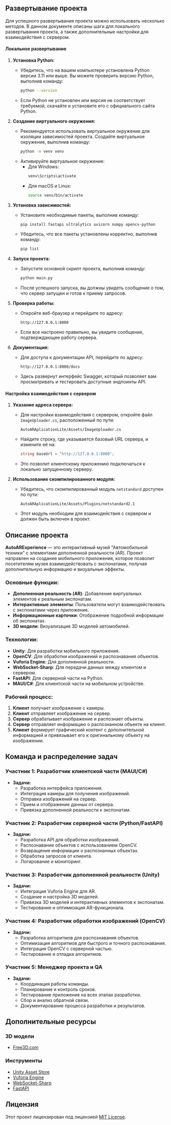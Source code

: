 ## Развертывание проекта

Для успешного развертывания проекта можно использовать несколько методов. В данном документе описаны шаги для локального развертывания проекта, а также дополнительные настройки для взаимодействия с сервером.

#### Локальное развертывание

1. **Установка Python:**
   - Убедитесь, что на вашем компьютере установлена Python версии 3.11 или выше. Вы можете проверить версию Python, выполнив команду:
     ```bash
     python --version
     ```
   - Если Python не установлен или версия не соответствует требуемой, скачайте и установите его с официального сайта Python.

2. **Создание виртуального окружения:**
   - Рекомендуется использовать виртуальное окружение для изоляции зависимостей проекта. Создайте виртуальное окружение, выполнив команду:
     ```bash
     python -m venv venv
     ```
   - Активируйте виртуальное окружение:
     - Для Windows:
       ```bash
       venv\Scripts\activate
       ```
     - Для macOS и Linux:
       ```bash
       source venv/bin/activate
       ```

3. **Установка зависимостей:**
   - Установите необходимые пакеты, выполнив команду:
     ```bash
     pip install fastapi ultralytics uvicorn numpy opencv-python
     ```
   - Убедитесь, что все пакеты установлены корректно, выполнив команду:
     ```bash
     pip list
     ```

4. **Запуск проекта:**
   - Запустите основной скрипт проекта, выполнив команду:
     ```bash
     python main.py
     ```
   - После успешного запуска, вы должны увидеть сообщение о том, что сервер запущен и готов к приему запросов.

5. **Проверка работы:**
   - Откройте веб-браузер и перейдите по адресу:
     ```
     http://127.0.0.1:8000
     ```
   - Если все настроено правильно, вы увидите сообщение, подтверждающее работу сервера.

6. **Документация:**
   - Для доступа к документации API, перейдите по адресу:
     ```
     http://127.0.0.1:8000/docs
     ```
   - Здесь развернут интерфейс Swagger, который позволяет вам просматривать и тестировать доступные эндпоинты API.

#### Настройка взаимодействия с сервером

1. **Указание адреса сервера:**
   - Для настройки взаимодействия с сервером, откройте файл `ImageUploader.cs`, расположенный по пути:
     ```
     AutoARAplicationLite/Assets/ImageUploader.cs
     ```
   - Найдите строку, где указывается базовый URL сервера, и измените её на:
     ```csharp
     string baseUrl = "http://127.0.0.1:8000";
     ```
   - Это позволит клиентскому приложению подключаться к локально запущенному серверу.

2. **Использование скомпилированного модуля:**
   - Убедитесь, что скомпилированный модуль `netstandard` доступен по пути:
     ```
     AutoARAplicationLite/Assets/Plugins/netstandard2.1
     ```
   - Этот модуль необходим для взаимодействия с сервером и должен быть включен в проект.


## Описание проекта

**AutoARExperience** — это интерактивный музей "Автомобильной техники" с элементами дополненной реальности (AR). Проект направлен на создание мобильного приложения, которое позволит посетителям музея взаимодействовать с экспонатами, получая дополнительную информацию и визуальные эффекты.

### Основные функции:
- **Дополненная реальность (AR)**: Добавление виртуальных элементов к реальным экспонатам.
- **Интерактивные элементы**: Пользователи могут взаимодействовать с экспонатами через приложение.
- **Информационные карточки**: Отображение подробной информации об экспонатах.
- **3D модели**: Визуализация 3D моделей автомобилей.

### Технологии:
- **Unity**: Для разработки мобильного приложения.
- **OpenCV**: Для обработки изображений и распознавания объектов.
- **Vuforia Engine**: Для дополненной реальности.
- **WebSocket-Sharp**: Для передачи данных между клиентом и сервером.
- **FastAPI**: Для серверной части на Python.
- **MAUI/C#**: Для клиентской части на мобильном устройстве.

### Рабочий процесс:
1. **Клиент** получает изображение с камеры.
2. **Клиент** отправляет изображение на сервер.
3. **Сервер** обрабатывает изображение и распознает объекты.
4. **Сервер** отправляет информацию о распознанном объекте на клиент.
5. **Клиент** формирует графический контент с дополнительной информацией и привязывает его к оригинальному объекту на изображении.

## Команда и распределение задач

### Участник 1: Разработчик клиентской части (MAUI/C#)
- **Задачи:**
  - Разработка интерфейса приложения.
  - Интеграция камеры для получения изображений.
  - Отправка изображений на сервер.
  - Прием и отображение данных от сервера.
  - Привязка дополненной реальности к экспонатам.

### Участник 2: Разработчик серверной части (Python/FastAPI)
- **Задачи:**
  - Разработка API для обработки изображений.
  - Распознавание объектов с использованием OpenCV.
  - Возвращение информации о распознанных объектах.
  - Обработка запросов от клиента.
  - Логирование и мониторинг.

### Участник 3: Разработчик дополненной реальности (Unity)
- **Задачи:**
  - Интеграция Vuforia Engine для AR.
  - Создание и настройка 3D моделей.
  - Привязка 3D моделей и интерактивных элементов к экспонатам.
  - Тестирование и оптимизация AR-функционала.

### Участник 4: Разработчик обработки изображений (OpenCV)
- **Задачи:**
  - Разработка алгоритмов для распознавания объектов.
  - Оптимизация алгоритмов для быстрого и точного распознавания.
  - Интеграция OpenCV с серверной частью.
  - Тестирование и отладка алгоритмов.

### Участник 5: Менеджер проекта и QA
- **Задачи:**
  - Координация работы команды.
  - Планирование и контроль сроков.
  - Тестирование приложения на всех этапах разработки.
  - Сбор и анализ обратной связи.
  - Документирование процесса разработки и результатов.

## Дополнительные ресурсы

### 3D модели
- [Free3D.com](https://free3d.com/3d-model/vaz-2801-17142.html)

### Инструменты
- [Unity Asset Store](https://assetstore.unity.com/packages/tools/integration/opencv-plus-unity-85928#description)
- [Vuforia Engine](https://assetstore.unity.com/packages/templates/packs/vuforia-engine-163598?srsltid=AfmBOoqJbLSbHrRDsjWIJK2cBoZSsdijGr3A3X1KFJgdPPkQ4dVK5tH1)
- [WebSocket-Sharp](https://github.com/sta/websocket-sharp)
- [FastAPI](https://github.com/PasoUnleashed/FastAPI.Net)


## Лицензия

Этот проект лицензирован под лицензией [MIT License](LICENSE).
